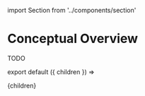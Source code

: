 import Section from '../components/section'

# Conceptual Overview

TODO

export default ({ children }) => <Section name='Conceptual Overview'>{children}</Section>
